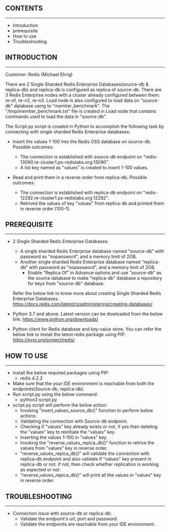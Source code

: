## CONTENTS
------------------------
 * Introduction
 * prerequisite
 * How to use
 * Troubleshooting 

## INTRODUCTION
---------------
Customer: Redis (Michael Ehrig)

There are 2 Single Sharded Redis Enterprise Databases(source-db & replica-db) and replica-db is configured as replica of source-db. 
There are 3 Redis Enterprise nodes with a cluster already configured between them: re-n1, re-n2, re-n3. Load node is also configured to load data on "source-db" database using to "memtier_benchmark". 
The "/tmp/memtier_benchmark.txt" file is created in Load node that contains commands used to load the data in "source-db".


The Script.py script is created in Python to accomplish the following task by connecting with single sharded Redis Enterprise databases:

* Insert the values 1-100 into the Redis OSS database on source-db. Possible outcomes:
   * The connection is established with source-db endpoint on "redis-13090.re-cluster1.ps-redislabs.org:13090".
	* A list key named as "values" is created to insert 1-100 values. 

* Read and print them in a reverse order from replica-db. Possible outcomes:
	* The connection is established with replica-db endpoint on "redis-12292.re-cluster1.ps-redislabs.org:12292".
	* Retrived the values of key "values" from replica-db and printed them in reverse order (100-1).


## PREREQUISITE
---------------
* 2 Single Sharded Redis Enterprise Databases:
   *  A single sharded Redis Enterprise database named "source-db" with password as "nopassword", and a memory limit of 2GB. 
   *  Another single sharded Redis Enterprise database named "replica-db" with password as "nopassword", and a memory limit of 2GB. 
      * Enable "Replica Of" in Advance options and use "source-db" as the source database to make "replica-db" database a repository for keys from "source-db" database.

   Refer the below link to know more about creating Single Sharded Redis Enterprise Databases.
   https://docs.redis.com/latest/rs/administering/creating-databases/

* Python 3.7 and above. Latest version can be dowloaded from the below link:
  https://www.python.org/downloads/
* Python client for Redis database and key-value store. You can refer the below link to install the latest redis package using PIP:
  https://pypi.org/project/redis/


## HOW TO USE
-------------
* Install the below required packages using PIP:
   * redis 4.2.2
* Make sure that the your IDE environment is reachable from both the endpoints(Source-db, replica-db).
* Run script.py using the below command:
   * python3 script.py
* script.py script will perform the below action:
   * Invoking "insert_values_source_db()" function to perform below actions:
   * Validating the connection with Source-db endpoint.
   * Checking if "values" key already exists or not, if yes then deleting the "values" key to reinitiate the "values" key.
   * Inserting the values 1-100 in "values" key.
   * Invoking the "reverse_values_repica_db()" function to retrive the values from "values" key in reverse order.
   * "reverse_values_repica_db()" will validate the connection with replica-db endpoint and also validate if "values" key present in replica-db or not. 
      If not, then check whether replication is working as expected or not.
   * "reverse_values_repica_db()" will print all the values in "values" key in reverse order.


## TROUBLESHOOTING
------------------
* Connection issue with source-db or replica-db:
   * Validate the endpoint's url, port and password.
   * Validate the endpoints are reachable from your IDE environment.

